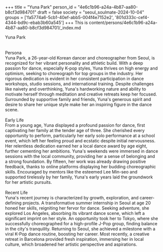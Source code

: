 +++
title = "Yuna Park"
person_id = "4e6c1b96-a24a-4b87-aa80-b8cf3d984701"
draft = false
society = "seoul_soulmate-2024-10-04"
groups = ['fa5774a6-5cb1-40ef-abb5-004f4e7152e2', '801d333c-cef4-4344-bd9c-ebab3b60a545']
+++
This is content/persons/4e6c1b96-a24a-4b87-aa80-b8cf3d984701/_index.md


<script>
(function() {
    const personId = "4e6c1b96-a24a-4b87-aa80-b8cf3d984701";
    const societyId = "seoul_soulmate-2024-10-04";

    // Set the selected person and society in localStorage
    localStorage.setItem('selectedPerson', personId);
    localStorage.setItem('selectedSociety', societyId);

    // Automatically set the dropdowns based on this person's data
    const societySelect = document.getElementById('society-select');
    const personSelect = document.getElementById('person-select');

    if (societySelect) {
    societySelect.value = societyId;
    }
    if (personSelect) {
    personSelect.value = personId;
    }
})();
</script>
<div class="h1_1_right">Yuna Park</div><br>
<br>
<div class="h2">Persona</div><div class="plain">Yuna Park, a 26-year-old Korean dancer and choreographer from Seoul, is recognized for her vibrant personality and athletic build. With a deep passion for dance, especially K-pop styles, Yuna thrives on high energy and optimism, seeking to choreograph for top groups in the industry. Her rigorous dedication is evident in her consistent participation in dance workshops, studio sessions, and international training. Despite challenges like naivety and overthinking, Yuna's hardworking nature and ability to motivate herself through meditation and creative retreats keep her focused. Surrounded by supportive family and friends, Yuna's generous spirit and desire to share her unique style make her an inspiring figure in the dance scene.</div><br>
<div class="h2">Early Life</div><div class="plain">From a young age, Yuna displayed a profound passion for dance, first captivating her family at the tender age of three. She cherished every opportunity to perform, particularly her early solo performance at a school event, which left her feeling proud and ecstatic despite initial nervousness. Her relentless dedication earned her a local dance award by age eight, further cementing her ambitions. Yuna's weekends were immersed in dance sessions with the local community, providing her a sense of belonging and a strong foundation. By fifteen, her work was already drawing positive feedback, thanks to online platforms displaying her budding choreographic skills. Encouraged by mentors like the esteemed Lee Min-seo and supported tirelessly by her family, Yuna's early years laid the groundwork for her artistic pursuits.</div><br>
<div class="h2">Recent Life</div><div class="plain">Yuna's recent journey is characterized by growth, exploration, and career-defining projects. A transformative summer internship in Seoul at age 20 honed her skills, reigniting her fervor for dance. Seeking adventure, she explored Los Angeles, absorbing its vibrant dance scene, which left a significant imprint on her style. An opportunity took her to Tokyo, where she successfully choreographed for a high-profile J-Pop group, finding balance in the city's tranquility. Returning to Seoul, she achieved a milestone with a viral K-Pop dance routine, boosting her career. Most recently, a creative retreat in Barcelona provided fresh inspiration, immersing her in local culture, which broadened her artistic perspective and aspirations.</div><br>
